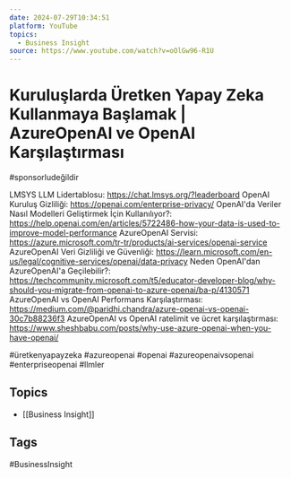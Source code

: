 ```yaml
---
date: 2024-07-29T10:34:51
platform: YouTube
topics:
  - Business Insight
source: https://www.youtube.com/watch?v=oOlGw96-R1U
---
```

# Kuruluşlarda Üretken Yapay Zeka Kullanmaya Başlamak | AzureOpenAI ve OpenAI Karşılaştırması

#sponsorludeğildir

LMSYS LLM Lidertablosu: https://chat.lmsys.org/?leaderboard
OpenAI Kuruluş Gizliliği: https://openai.com/enterprise-privacy/
OpenAI'da Veriler Nasıl Modelleri Geliştirmek İçin Kullanılıyor?: https://help.openai.com/en/articles/5722486-how-your-data-is-used-to-improve-model-performance
AzureOpenAI Servisi: https://azure.microsoft.com/tr-tr/products/ai-services/openai-service
AzureOpenAI Veri Gizliliği ve Güvenliği: https://learn.microsoft.com/en-us/legal/cognitive-services/openai/data-privacy
Neden OpenAI'dan AzureOpenAI'a Geçilebilir?: https://techcommunity.microsoft.com/t5/educator-developer-blog/why-should-you-migrate-from-openai-to-azure-openai/ba-p/4130571
AzureOpenAI vs OpenAI Performans Karşılaştırması: https://medium.com/@paridhi.chandra/azure-openai-vs-openai-30c7b88236f3
AzureOpenAI vs OpenAI ratelimit ve ücret karşılaştırması:
https://www.sheshbabu.com/posts/why-use-azure-openai-when-you-have-openai/

#üretkenyapayzeka #azureopenai #openai #azureopenaivsopenai #enterpriseopenai #llmler

## Topics
- [[Business Insight]]

## Tags
#BusinessInsight